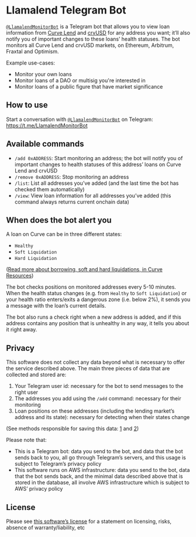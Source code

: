 # Llamalend Telegram Bot

[`@LlamalendMonitorBot`](https://t.me/LlamalendMonitorBot) is a Telegram bot that allows you to view loan information from [Curve Lend](https://lend.curve.fi/) and [crvUSD](https://crvusd.curve.fi/) for any address you want; it’ll also notify you of important changes to these loans’ health statuses. The bot monitors all Curve Lend and crvUSD markets, on Ethereum, Arbitrum, Fraxtal and Optimism.

Example use-cases:

- Monitor your own loans
- Monitor loans of a DAO or multisig you're interested in
- Monitor loans of a public figure that have market significance

## How to use

Start a conversation with [`@LlamalendMonitorBot`](https://t.me/LlamalendMonitorBot) on Telegram: <https://t.me/LlamalendMonitorBot>

## Available commands

- `/add 0xADDRESS`: Start monitoring an address; the bot will notify you of important changes to health statuses of this address’ loans on Curve Lend and crvUSD
- `/remove 0xADDRESS`: Stop monitoring an address
- `/list`: List all addresses you’ve added (and the last time the bot has checked them automatically)
- `/view`: View loan information for all addresses you’ve added (this command always returns current onchain data)

## When does the bot alert you

A loan on Curve can be in three different states:

- `Healthy`
- `Soft Liquidation`
- `Hard Liquidation`

([Read more about borrowing, soft and hard liquidations, in Curve Resources](https://resources.curve.fi/lending/overview/#borrowing))

The bot checks positions on monitored addresses every 5-10 minutes. When the health status changes (e.g. from `Healthy` to `Soft Liquidation`) or your health ratio enters/exits a dangerous zone (i.e. below 2%), it sends you a message with the loan’s current details.

The bot also runs a check right when a new address is added, and if this address contains any position that is unhealthy in any way, it tells you about it right away.

## Privacy

This software does not collect any data beyond what is necessary to offer the service described above. The main three pieces of data that are collected and stored are:

1. Your Telegram user id: necessary for the bot to send messages to the right user
2. The addresses you add using the `/add` command: necessary for their monitoring
3. Loan positions on these addresses (including the lending market’s address and its state): necessary for detecting when their states change

(See methods responsible for saving this data: [1](https://github.com/curvefi/llamalend-telegram-bot/blob/main/data/addUserAddress.js) and [2](https://github.com/curvefi/llamalend-telegram-bot/blob/main/data/saveUserPositionHealthChange.js))

Please note that:

- This is a Telegram bot: data you send to the bot, and data that the bot sends back to you, all go through Telegram’s servers, and this usage is subject to Telegram’s privacy policy
- This software runs on AWS infrastructure: data you send to the bot, data that the bot sends back, and the minimal data described above that is stored in the database, all involve AWS infrastructure which is subject to AWS’ privacy policy

## License

Please see [this software’s license](https://github.com/curvefi/llamalend-telegram-bot/blob/main/LICENSE) for a statement on licensing, risks, absence of warranty/liability, etc
